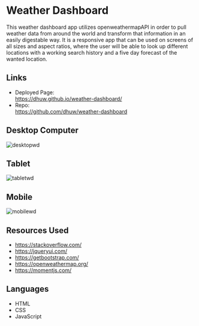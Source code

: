 # Weather Dashboard

This weather dashboard app utilizes openweathermapAPI in order to pull weather data from around the world and transform that information in an easily digestable way. It is a responsive app that can be used on screens of all sizes and aspect ratios, where the user will be able to look up different locations with a working search history and a five day forecast of the wanted location.

## Links
- Deployed Page:
<br /> https://dhuw.github.io/weather-dashboard/
- Repo:
<br /> https://github.com/dhuw/weather-dashboard

## Desktop Computer
![desktopwd](https://user-images.githubusercontent.com/101857547/183310498-f75a3d4c-d41e-4ee4-b5a3-44782fdfa718.png)

## Tablet 
![tabletwd](https://user-images.githubusercontent.com/101857547/183310505-316d40ff-23e1-4e44-872e-7bb0cc7233f2.png)

## Mobile
![mobilewd](https://user-images.githubusercontent.com/101857547/183310509-09aca1e1-13bc-4c11-b9c9-ea843146b997.png)


## Resources Used
- https://stackoverflow.com/
- https://jqueryui.com/
- https://getbootstrap.com/
- https://openweathermap.org/
- https://momentjs.com/

## Languages
- HTML
- CSS
- JavaScript
